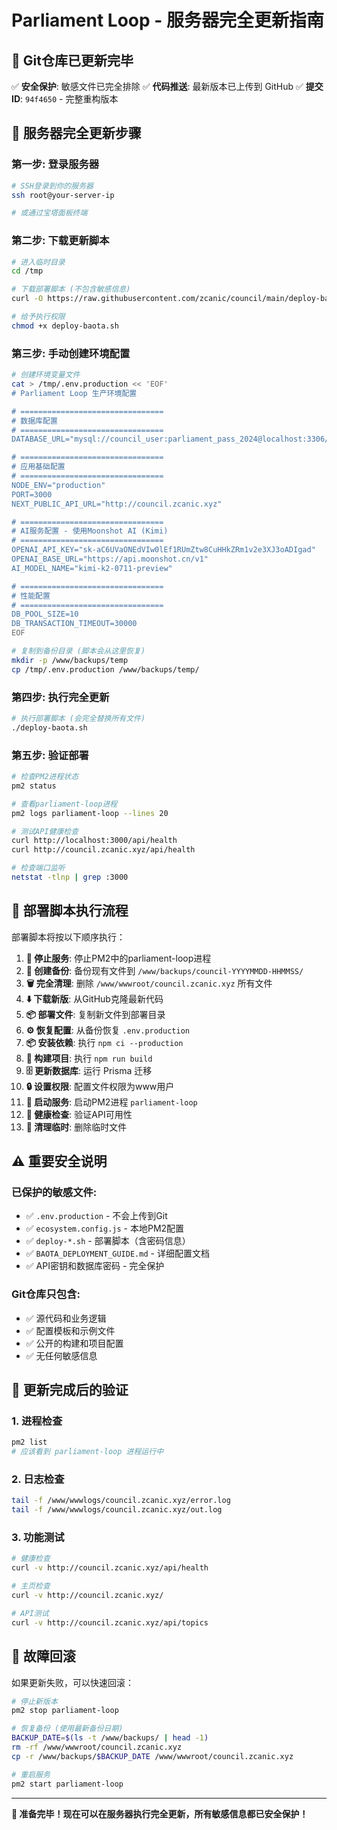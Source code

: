 # Parliament Loop - 服务器完全更新指南

## 🎯 Git仓库已更新完毕

✅ **安全保护**: 敏感文件已完全排除
✅ **代码推送**: 最新版本已上传到 GitHub
✅ **提交ID**: `94f4650` - 完整重构版本

## 🚀 服务器完全更新步骤

### 第一步: 登录服务器
```bash
# SSH登录到你的服务器
ssh root@your-server-ip

# 或通过宝塔面板终端
```

### 第二步: 下载更新脚本
```bash
# 进入临时目录
cd /tmp

# 下载部署脚本 (不包含敏感信息)
curl -O https://raw.githubusercontent.com/zcanic/council/main/deploy-baota.sh

# 给予执行权限
chmod +x deploy-baota.sh
```

### 第三步: 手动创建环境配置
```bash
# 创建环境变量文件
cat > /tmp/.env.production << 'EOF'
# Parliament Loop 生产环境配置

# ================================
# 数据库配置
# ================================
DATABASE_URL="mysql://council_user:parliament_pass_2024@localhost:3306/parliament_loop"

# ================================
# 应用基础配置
# ================================
NODE_ENV="production"
PORT=3000
NEXT_PUBLIC_API_URL="http://council.zcanic.xyz"

# ================================
# AI服务配置 - 使用Moonshot AI (Kimi)
# ================================
OPENAI_API_KEY="sk-aC6UVaONEdVIw0lEf1RUmZtw8CuHHkZRm1v2e3XJ3oADIgad"
OPENAI_BASE_URL="https://api.moonshot.cn/v1"
AI_MODEL_NAME="kimi-k2-0711-preview"

# ================================
# 性能配置
# ================================
DB_POOL_SIZE=10
DB_TRANSACTION_TIMEOUT=30000
EOF

# 复制到备份目录 (脚本会从这里恢复)
mkdir -p /www/backups/temp
cp /tmp/.env.production /www/backups/temp/
```

### 第四步: 执行完全更新
```bash
# 执行部署脚本 (会完全替换所有文件)
./deploy-baota.sh
```

### 第五步: 验证部署
```bash
# 检查PM2进程状态
pm2 status

# 查看parliament-loop进程
pm2 logs parliament-loop --lines 20

# 测试API健康检查
curl http://localhost:3000/api/health
curl http://council.zcanic.xyz/api/health

# 检查端口监听
netstat -tlnp | grep :3000
```

## 🔄 部署脚本执行流程

部署脚本将按以下顺序执行：

1. **🔴 停止服务**: 停止PM2中的parliament-loop进程
2. **💾 创建备份**: 备份现有文件到 `/www/backups/council-YYYYMMDD-HHMMSS/`
3. **🗑️ 完全清理**: 删除 `/www/wwwroot/council.zcanic.xyz` 所有文件
4. **⬇️ 下载新版**: 从GitHub克隆最新代码
5. **📦 部署文件**: 复制新文件到部署目录
6. **⚙️ 恢复配置**: 从备份恢复 `.env.production`
7. **📦 安装依赖**: 执行 `npm ci --production`
8. **🔨 构建项目**: 执行 `npm run build`
9. **🗄️ 更新数据库**: 运行 Prisma 迁移
10. **🔒 设置权限**: 配置文件权限为www用户
11. **🚀 启动服务**: 启动PM2进程 `parliament-loop`
12. **🏥 健康检查**: 验证API可用性
13. **🧹 清理临时**: 删除临时文件

## ⚠️ 重要安全说明

### 已保护的敏感文件:
- ✅ `.env.production` - 不会上传到Git
- ✅ `ecosystem.config.js` - 本地PM2配置
- ✅ `deploy-*.sh` - 部署脚本（含密码信息）
- ✅ `BAOTA_DEPLOYMENT_GUIDE.md` - 详细配置文档
- ✅ API密钥和数据库密码 - 完全保护

### Git仓库只包含:
- ✅ 源代码和业务逻辑
- ✅ 配置模板和示例文件
- ✅ 公开的构建和项目配置
- ✅ 无任何敏感信息

## 🎯 更新完成后的验证

### 1. 进程检查
```bash
pm2 list
# 应该看到 parliament-loop 进程运行中
```

### 2. 日志检查
```bash
tail -f /www/wwwlogs/council.zcanic.xyz/error.log
tail -f /www/wwwlogs/council.zcanic.xyz/out.log
```

### 3. 功能测试
```bash
# 健康检查
curl -v http://council.zcanic.xyz/api/health

# 主页检查
curl -v http://council.zcanic.xyz/

# API测试
curl -v http://council.zcanic.xyz/api/topics
```

## 🚨 故障回滚

如果更新失败，可以快速回滚：

```bash
# 停止新版本
pm2 stop parliament-loop

# 恢复备份 (使用最新备份日期)
BACKUP_DATE=$(ls -t /www/backups/ | head -1)
rm -rf /www/wwwroot/council.zcanic.xyz
cp -r /www/backups/$BACKUP_DATE /www/wwwroot/council.zcanic.xyz

# 重启服务
pm2 start parliament-loop
```

---

**🎉 准备完毕！现在可以在服务器执行完全更新，所有敏感信息都已安全保护！**

